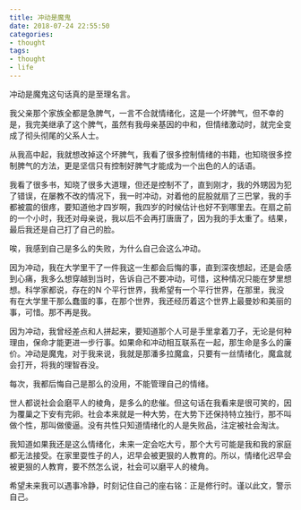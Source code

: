 ```yaml
---
title: 冲动是魔鬼
date: 2018-07-24 22:55:50
categories:
- thought
tags:
- thought
- life
---
```


冲动是魔鬼这句话真的是至理名言。

<!-- more -->

我父亲那个家族全都是急脾气，一言不合就情绪化，这是一个坏脾气，但不幸的是，我完美继承了这个脾气，虽然有我母亲基因的中和，但情绪激动时，就完全变成了彻头彻尾的父系人士。

从我高中起，我就想改掉这个坏脾气，我看了很多控制情绪的书籍，也知晓很多控制脾气的方法，更是坚信只有控制好脾气才能成为一个出色的人的话语。

我看了很多书，知晓了很多大道理，但还是控制不了，直到刚才，我的外甥因为犯了错误，在屡教不改的情况下，我一时冲动，对着他的屁股就扇了三巴掌，我的手都被震的很疼，要知道他才四岁啊，我四岁的时候估计也好不到哪里去。在扇之前的一个小时，我还对母亲说，我以后不会再打唐唐了，因为我的手太重了。结果，最后我还是自己打了自己的脸。

唉，我感到自己是多么的失败，为什么自己会这么冲动。

因为冲动，我在大学里干了一件我这一生都会后悔的事，直到深夜想起，还是会感到心痛，我多么想穿越到当时，告诉自己不要冲动，可惜，这种情况只能在梦里想想。科学家都说，存在的N 个平行世界，我希望有一个平行世界，在那里，我没有在大学里干那么蠢蛋的事，在那个世界，我还经历着这个世界上最曼妙和美丽的事，可惜。那不再是我。

因为冲动，我曾经差点和人拼起来，要知道那个人可是手里拿着刀子，无论是何种理由，保命才能更进一步行事。如果命和冲动相互联系在一起，那生命是多么的廉价。冲动是魔鬼，对于我来说，我就是那潘多拉魔盒，只要有一丝情绪化，魔盒就会打开，将我的理智吞没。

每次，我都后悔自己是那么的没用，不能管理自己的情绪。

世人都说社会会磨平人的棱角，是多么的悲催。但这句话在我看来是很可笑的，因为覆巢之下安有完卵。社会本来就是一种大势，在大势下还保持特立独行，那不叫做个性，那叫做傻逼。没有共性只知道情绪化的人是失败品，注定被社会淘汰。

我知道如果我还是这么情绪化，未来一定会吃大亏，那个大亏可能是我和我的家庭都无法接受。在家里耍性子的人，迟早会被更狠的人教育的。所以，情绪化迟早会被更狠的人教育，要不然怎么说，社会可以磨平人的棱角。

希望未来我可以遇事冷静，时刻记住自己的座右铭：正是修行时。谨以此文，警示自己。


